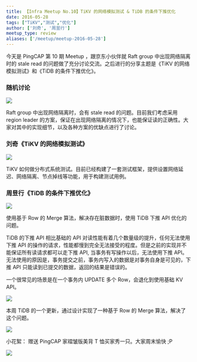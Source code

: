 ```yaml
---
title: 【Infra Meetup No.10】TiKV 的网络模拟测试 & TiDB 的条件下推优化
date: 2016-05-28
tags: ["TiKV","测试","优化"]
author: ['刘奇', '周昱行']
meetup_type: review
aliases: ['/meetup/meetup-2016-05-28']
---
```



今天是 PingCAP 第 10 期 Meetup ，跟京东小伙伴就 Raft group 中出现网络隔离时的 stale read 的问题做了充分讨论交流。之后进行的分享主题是《TiKV 的网络模拟测试》和《TiDB 的条件下推优化》。

### 随机讨论

![](https://upload-images.jianshu.io/upload_images/542677-73232d1f421f1afd?imageMogr2/auto-orient/strip%7CimageView2/2/w/1240) 

Raft group 中出现网络隔离时，会有 stale read 的问题。目前我们考虑采用 region leader 的方案，保证在出现网络隔离的情况下，也能保证读的正确性。大家对其中的实现细节，以及各种方案的优缺点进行了讨论。

### 刘奇《TiKV 的网络模拟测试》

![](https://upload-images.jianshu.io/upload_images/542677-f1831680434479d7?imageMogr2/auto-orient/strip%7CimageView2/2/w/1240) 

TiKV 如何做分布式系统测试。目前已经构建了一套测试框架，提供设置网络延迟、网络隔离、节点掉线等功能，用于构建测试用例。

### 周昱行《TiDB 的条件下推优化》

![](https://upload-images.jianshu.io/upload_images/542677-b5396bd8f4b7480e?imageMogr2/auto-orient/strip%7CimageView2/2/w/1240) 

使用基于 Row 的 Merge 算法，解决存在脏数据时，使用 TiDB 下推 API 优化的问题。

TiDB 的下推 API 相比基础的 API 对读性能有着几个数量级的提升，任何无法使用下推 API 的操作的请求，性能都慢到完全无法接受的程度。但是之前的实现并不能保证所有读请求都可以走下推 API, 当事务有写操作以后，无法使用下推 API。无法使用的原因是，事务提交之前，事务内写入的数据是对事务自身是可见的，下推 API 只能读到已提交的数据，返回的结果是错误的。

一个很常见的场景是在一个事务内 UPDATE 多个 Row，会退化到使用基础 KV API。

![](https://upload-images.jianshu.io/upload_images/542677-f2e19b08d4dc0129?imageMogr2/auto-orient/strip%7CimageView2/2/w/1240) 

本周 TiDB 的一个更新，通过设计实现了一种基于 Row 的 Merge 算法，解决了这个问题。

![](https://upload-images.jianshu.io/upload_images/542677-f8b1f0ca7847eb8c?imageMogr2/auto-orient/strip%7CimageView2/2/w/1240)

小花絮： 赠送 PingCAP 家褶皱版美背 T 恤买家秀一只。大家周末愉快 ;P

![](https://upload-images.jianshu.io/upload_images/542677-67962acb09266978?imageMogr2/auto-orient/strip%7CimageView2/2/w/1240)

